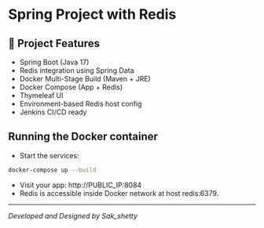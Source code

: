 # Spring Project with Redis

## 📌 Project Features

- Spring Boot (Java 17)
- Redis integration using Spring Data
- Docker Multi-Stage Build (Maven + JRE)
- Docker Compose (App + Redis)
- Thymeleaf UI
- Environment-based Redis host config
- Jenkins CI/CD ready

## Running the Docker container
- Start the services:
```bash
docker-compose up --build
```
- Visit your app: http://PUBLIC_IP:8084
- Redis is accessible inside Docker network at host redis:6379.
---
*Developed and Designed by Sak_shetty*
